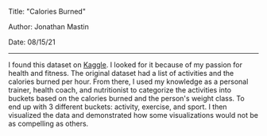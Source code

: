 Title: "Calories Burned"

Author: Jonathan Mastin

Date: 08/15/21

---
I found this dataset on [Kaggle](www.kaggle.com). I looked for it because of my passion for health and fitness.
The original dataset had a list of activities and the calories burned per hour. 
From there, I used my knowledge as a personal trainer, health coach, and nutritionist to categorize the activities into buckets based on the calories burned and the person's weight class.
To end up with 3 different buckets: activity, exercise, and sport.
I then visualized the data and demonstrated how some visualizations would not be as compelling as others.
